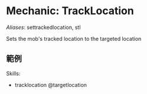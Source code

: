 Mechanic: TrackLocation
=================

*Aliases*: settrackedlocation, stl

Sets the mob's tracked location to the targeted location


範例
--------

  Skills:
  - tracklocation @targetlocation